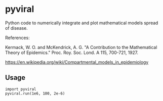 pyviral
=======

Python code to numerically integrate and plot mathematical models spread of disease.

References:

Kermack, W. O. and McKendrick, A. G. "A Contribution to the
Mathematical Theory of Epidemics." Proc. Roy. Soc. Lond. A 115,
700-721, 1927.

https://en.wikipedia.org/wiki/Compartmental_models_in_epidemiology


Usage
-----

```
import pyviral
pyviral.run(1e6, 100, 2e-6)
```
